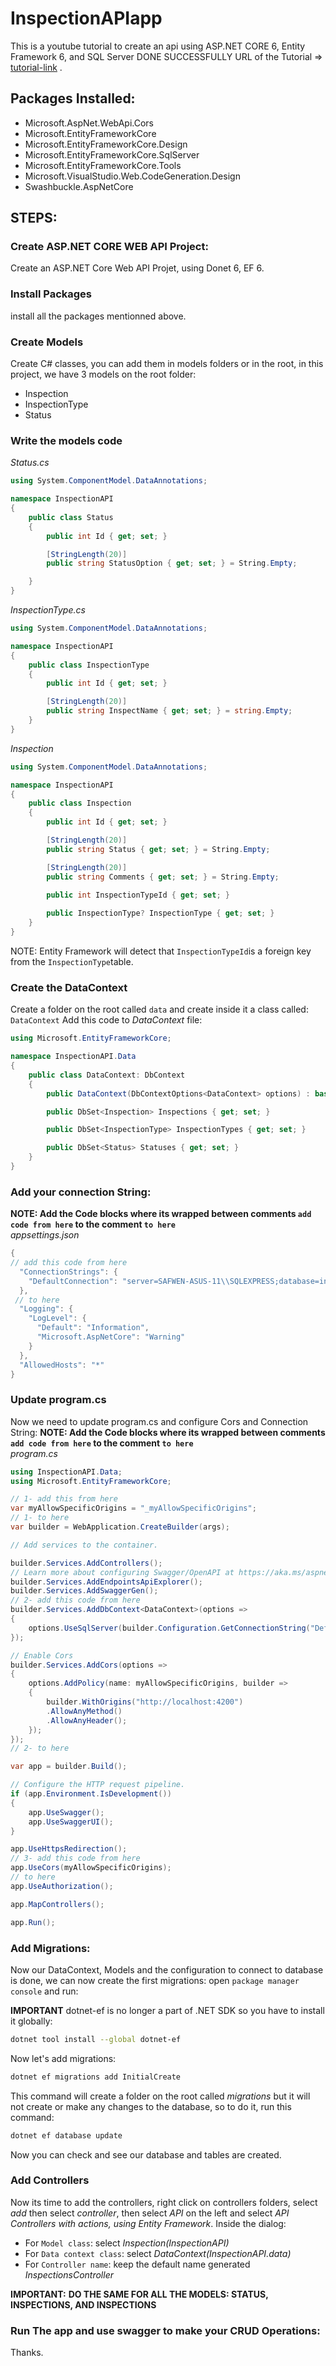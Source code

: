 # InspectionAPIapp
This is a youtube tutorial to create an api using ASP.NET CORE 6, Entity Framework 6, and SQL Server DONE SUCCESSFULLY
URL of the Tutorial => [tutorial-link](https://www.youtube.com/watch?v=rzPFEuKlPhM&ab_channel=JamesSchneider) .

## Packages Installed: 
* Microsoft.AspNet.WebApi.Cors
* Microsoft.EntityFrameworkCore
* Microsoft.EntityFrameworkCore.Design
* Microsoft.EntityFrameworkCore.SqlServer
* Microsoft.EntityFrameworkCore.Tools
* Microsoft.VisualStudio.Web.CodeGeneration.Design
* Swashbuckle.AspNetCore

## STEPS:
### Create ASP.NET CORE WEB API Project:
Create an ASP.NET Core Web API Projet, using Donet 6, EF 6.
### Install Packages
install all the packages mentionned above.
### Create Models
Create C# classes, you can add them in models folders or in the root, in this project, we have 3 models on the root folder:
* Inspection
* InspectionType
* Status

### Write the models code
*Status.cs*
```csharp
using System.ComponentModel.DataAnnotations;

namespace InspectionAPI
{
    public class Status
    {
        public int Id { get; set; }

        [StringLength(20)]
        public string StatusOption { get; set; } = String.Empty;

    }
}
```
*InspectionType.cs*
```csharp
using System.ComponentModel.DataAnnotations;

namespace InspectionAPI
{
    public class InspectionType
    {
        public int Id { get; set; }

        [StringLength(20)]
        public string InspectName { get; set; } = string.Empty;
    }
}

```
*Inspection*
```csharp
using System.ComponentModel.DataAnnotations;

namespace InspectionAPI
{
    public class Inspection
    {
        public int Id { get; set; }

        [StringLength(20)]
        public string Status { get; set; } = String.Empty;

        [StringLength(20)]
        public string Comments { get; set; } = String.Empty;
        
        public int InspectionTypeId { get; set; }

        public InspectionType? InspectionType { get; set; }
    }
}
```
NOTE:
Entity Framework will detect that `InspectionTypeId`is a foreign key from the `InspectionType`table.
### Create the DataContext
Create a folder on the root called `data` and create inside it a class called: `DataContext`
Add this code to *DataContext* file:
```csharp
using Microsoft.EntityFrameworkCore;

namespace InspectionAPI.Data
{
    public class DataContext: DbContext
    {
        public DataContext(DbContextOptions<DataContext> options) : base(options) { }

        public DbSet<Inspection> Inspections { get; set; }

        public DbSet<InspectionType> InspectionTypes { get; set; }  

        public DbSet<Status> Statuses { get; set; }
    }
}

```
### Add your connection String:
**NOTE: Add the Code blocks where its wrapped between comments `add code from here` to the comment `to here`**  
*appsettings.json*
```csharp
{
// add this code from here
  "ConnectionStrings": {
    "DefaultConnection": "server=SAFWEN-ASUS-11\\SQLEXPRESS;database=inspectionapidb;trusted_connection=true"
  },
 // to here 
  "Logging": {
    "LogLevel": {
      "Default": "Information",
      "Microsoft.AspNetCore": "Warning"
    }
  },
  "AllowedHosts": "*"
}
```
### Update program.cs
Now we need to update program.cs and configure Cors and Connection String:
**NOTE: Add the Code blocks where its wrapped between comments `add code from here` to the comment `to here`**  
*program.cs*
```csharp
using InspectionAPI.Data;
using Microsoft.EntityFrameworkCore;

// 1- add this from here
var myAllowSpecificOrigins = "_myAllowSpecificOrigins";
// 1- to here
var builder = WebApplication.CreateBuilder(args);

// Add services to the container.

builder.Services.AddControllers();
// Learn more about configuring Swagger/OpenAPI at https://aka.ms/aspnetcore/swashbuckle
builder.Services.AddEndpointsApiExplorer();
builder.Services.AddSwaggerGen();
// 2- add this code from here
builder.Services.AddDbContext<DataContext>(options =>
{
    options.UseSqlServer(builder.Configuration.GetConnectionString("DefaultConnection"));
});

// Enable Cors
builder.Services.AddCors(options =>
{
    options.AddPolicy(name: myAllowSpecificOrigins, builder =>
    {
        builder.WithOrigins("http://localhost:4200")
        .AllowAnyMethod()
        .AllowAnyHeader();
    });
});
// 2- to here

var app = builder.Build();

// Configure the HTTP request pipeline.
if (app.Environment.IsDevelopment())
{
    app.UseSwagger();
    app.UseSwaggerUI();
}

app.UseHttpsRedirection();
// 3- add this code from here
app.UseCors(myAllowSpecificOrigins);
// to here
app.UseAuthorization();

app.MapControllers();

app.Run();
```
### Add Migrations:
Now our DataContext, Models and the configuration to connect to database is done, we can now create the first migrations:
open `package manager console` and run:  


**IMPORTANT**
dotnet-ef is no longer a part of .NET SDK so you have to install it globally:
```bash
dotnet tool install --global dotnet-ef
```
Now let's add migrations:
```bash
dotnet ef migrations add InitialCreate
```
This command will create a folder on the root called *migrations* but it will not create or make any changes to the database, so to do it, run this command:
```bash
dotnet ef database update
```
Now you can check and see our database and tables are created.
### Add Controllers
Now its time to add the controllers, right click on controllers folders, select *add* then select *controller*, then select *API* on the left and select *API Controllers with actions, using Entity Framework*. Inside the dialog:
* For `Model class`: select *Inspection(InspectionAPI)*
* For `Data context class`: select *DataContext(InspectionAPI.data)*
* For `Controller name`: keep the default name generated *InspectionsController*  


**IMPORTANT:** 
**DO THE SAME FOR ALL THE MODELS: STATUS, INSPECTIONS, AND INSPECTIONS**
### Run The app and use swagger to make your CRUD Operations:
Thanks.
